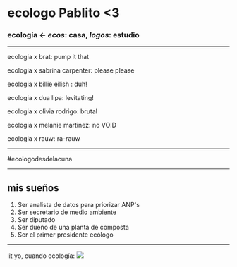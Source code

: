 # ecologo Pablito  <3

### ecología <- _ecos_: casa, _logos_: estudio

----------------------
ecologia x brat: pump it that

ecologia x sabrina carpenter: please please

ecologia x billie eilish : duh!

ecologia x dua lipa: levitating!

ecologia x olivia rodrigo: brutal

ecologia x melanie martinez: no VOID

ecologia x rauw: ra-rauw

-----------------------

 #ecologodesdelacuna

----------------------

## mis sueños

1. Ser analista de datos para priorizar ANP's
2. Ser secretario de medio ambiente
3. Ser diputado
4. Ser dueño de una planta de composta
5. Ser el primer presidente ecólogo

------------------------

lit yo, cuando ecología:
![](D:/Informatica_ecologica/Imagenes/lol4.gif)

